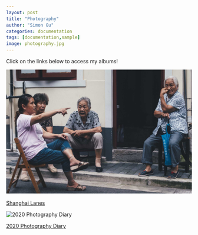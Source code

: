 ```yaml
---
layout: post
title: "Photography"
author: "Simon Gu"
categories: documentation
tags: [documentation,sample]
image: photography.jpg
---
```


Click on the links below to access my albums!  

![Shanghai Lanes](../assets/img/shanghai-lanes.jpg)  
  
[Shanghai Lanes](https://photos.app.goo.gl/bRmubGPFA8RF9iWs7)  

![2020 Photography Diary](2020-photography-diary.jpg)  
  
[2020 Photography Diary](https://photos.app.goo.gl/Xh4bvMRzHjsB5S84A)  
